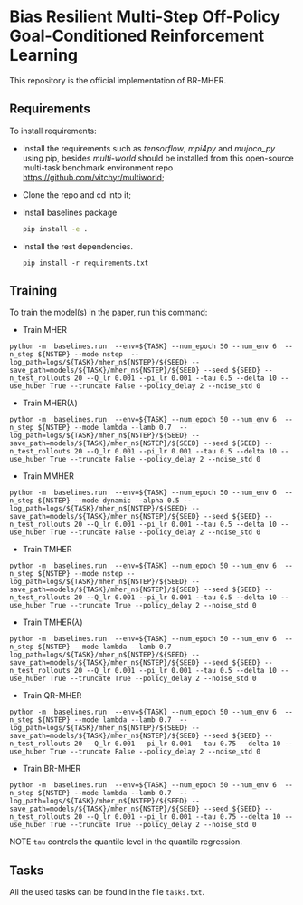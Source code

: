 # Bias Resilient Multi-Step Off-Policy Goal-Conditioned Reinforcement Learning

This repository is the official implementation of BR-MHER. 

## Requirements

To install requirements:
- Install the requirements such as *tensorflow*, *mpi4py* and *mujoco_py* using pip, besides *multi-world* should be installed from this open-source multi-task benchmark environment repo https://github.com/vitchyr/multiworld;

- Clone the repo and cd into it;

- Install baselines package
    ```bash
    pip install -e .
    ```
- Install the rest dependencies.
    ```setup
    pip install -r requirements.txt
    ```

## Training

To train the model(s) in the paper, run this command:

- Train MHER
```train
python -m  baselines.run  --env=${TASK} --num_epoch 50 --num_env 6  --n_step ${NSTEP} --mode nstep  --log_path=logs/${TASK}/mher_n${NSTEP}/${SEED} --save_path=models/${TASK}/mher_n${NSTEP}/${SEED} --seed ${SEED} --n_test_rollouts 20 --Q_lr 0.001 --pi_lr 0.001 --tau 0.5 --delta 10 --use_huber True --truncate False --policy_delay 2 --noise_std 0
```

- Train MHER($\lambda$)
```train
python -m  baselines.run  --env=${TASK} --num_epoch 50 --num_env 6  --n_step ${NSTEP} --mode lambda --lamb 0.7  --log_path=logs/${TASK}/mher_n${NSTEP}/${SEED} --save_path=models/${TASK}/mher_n${NSTEP}/${SEED} --seed ${SEED} --n_test_rollouts 20 --Q_lr 0.001 --pi_lr 0.001 --tau 0.5 --delta 10 --use_huber True --truncate False --policy_delay 2 --noise_std 0
```

- Train MMHER
```train
python -m  baselines.run  --env=${TASK} --num_epoch 50 --num_env 6  --n_step ${NSTEP} --mode dynamic --alpha 0.5 --log_path=logs/${TASK}/mher_n${NSTEP}/${SEED} --save_path=models/${TASK}/mher_n${NSTEP}/${SEED} --seed ${SEED} --n_test_rollouts 20 --Q_lr 0.001 --pi_lr 0.001 --tau 0.5 --delta 10 --use_huber True --truncate False --policy_delay 2 --noise_std 0
```

- Train TMHER
```train
python -m  baselines.run  --env=${TASK} --num_epoch 50 --num_env 6  --n_step ${NSTEP} --mode nstep --log_path=logs/${TASK}/mher_n${NSTEP}/${SEED} --save_path=models/${TASK}/mher_n${NSTEP}/${SEED} --seed ${SEED} --n_test_rollouts 20 --Q_lr 0.001 --pi_lr 0.001 --tau 0.5 --delta 10 --use_huber True --truncate True --policy_delay 2 --noise_std 0
```

- Train TMHER($\lambda$)
```
python -m  baselines.run  --env=${TASK} --num_epoch 50 --num_env 6  --n_step ${NSTEP} --mode lambda --lamb 0.7  --log_path=logs/${TASK}/mher_n${NSTEP}/${SEED} --save_path=models/${TASK}/mher_n${NSTEP}/${SEED} --seed ${SEED} --n_test_rollouts 20 --Q_lr 0.001 --pi_lr 0.001 --tau 0.5 --delta 10 --use_huber True --truncate True --policy_delay 2 --noise_std 0
```

- Train QR-MHER

```
python -m  baselines.run  --env=${TASK} --num_epoch 50 --num_env 6  --n_step ${NSTEP} --mode lambda --lamb 0.7  --log_path=logs/${TASK}/mher_n${NSTEP}/${SEED} --save_path=models/${TASK}/mher_n${NSTEP}/${SEED} --seed ${SEED} --n_test_rollouts 20 --Q_lr 0.001 --pi_lr 0.001 --tau 0.75 --delta 10 --use_huber True --truncate False --policy_delay 2 --noise_std 0
```

- Train BR-MHER
```train
python -m  baselines.run  --env=${TASK} --num_epoch 50 --num_env 6  --n_step ${NSTEP} --mode lambda --lamb 0.7  --log_path=logs/${TASK}/mher_n${NSTEP}/${SEED} --save_path=models/${TASK}/mher_n${NSTEP}/${SEED} --seed ${SEED} --n_test_rollouts 20 --Q_lr 0.001 --pi_lr 0.001 --tau 0.75 --delta 10 --use_huber True --truncate True --policy_delay 2 --noise_std 0
```

NOTE `tau` controls the quantile level in the quantile regression.

## Tasks
All the used tasks can be found in the file `tasks.txt`.
